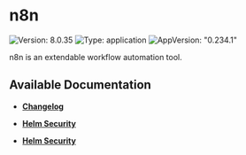 # n8n

![Version: 8.0.35](https://img.shields.io/badge/Version-8.0.35-informational?style=flat-square) ![Type: application](https://img.shields.io/badge/Type-application-informational?style=flat-square) ![AppVersion: "0.234.1"](https://img.shields.io/badge/AppVersion-"0.234.1"-informational?style=flat-square)

n8n is an extendable workflow automation tool.

## Available Documentation

- [**Changelog**](CHANGELOG)

- [**Helm Security**](container-security)

- [**Helm Security**](helm-security)

